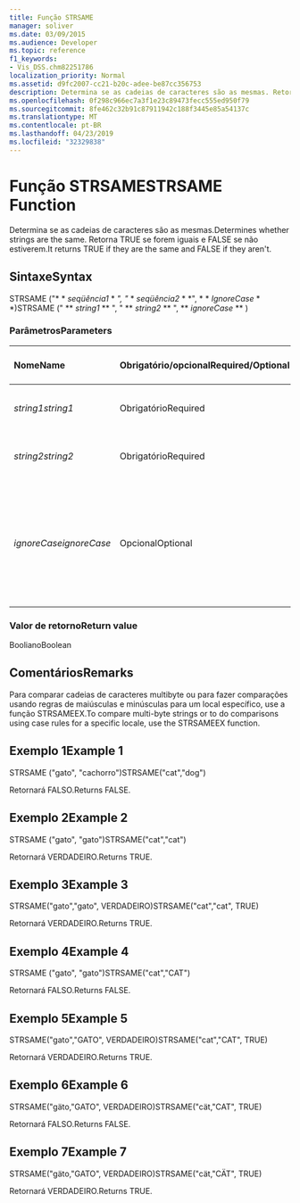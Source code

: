 ```yaml
---
title: Função STRSAME
manager: soliver
ms.date: 03/09/2015
ms.audience: Developer
ms.topic: reference
f1_keywords:
- Vis_DSS.chm82251786
localization_priority: Normal
ms.assetid: d9fc2007-cc21-b20c-adee-be87cc356753
description: Determina se as cadeias de caracteres são as mesmas. Retorna TRUE se forem iguais e FALSE se não estiverem.
ms.openlocfilehash: 0f298c966ec7a3f1e23c89473fecc555ed950f79
ms.sourcegitcommit: 8fe462c32b91c87911942c188f3445e85a54137c
ms.translationtype: MT
ms.contentlocale: pt-BR
ms.lasthandoff: 04/23/2019
ms.locfileid: "32329838"
---
```

# <a name="strsame-function"></a><span data-ttu-id="bd573-104">Função STRSAME</span><span class="sxs-lookup"><span data-stu-id="bd573-104">STRSAME Function</span></span>

<span data-ttu-id="bd573-105">Determina se as cadeias de caracteres são as mesmas.</span><span class="sxs-lookup"><span data-stu-id="bd573-105">Determines whether strings are the same.</span></span> <span data-ttu-id="bd573-106">Retorna TRUE se forem iguais e FALSE se não estiverem.</span><span class="sxs-lookup"><span data-stu-id="bd573-106">It returns TRUE if they are the same and FALSE if they aren't.</span></span> 
  
## <a name="syntax"></a><span data-ttu-id="bd573-107">Sintaxe</span><span class="sxs-lookup"><span data-stu-id="bd573-107">Syntax</span></span>

<span data-ttu-id="bd573-108">STRSAME ("\* \* *seqüência1* \* *", "* \* *seqüência2* \* \*", \* \* *IgnoreCase* \* \*)</span><span class="sxs-lookup"><span data-stu-id="bd573-108">STRSAME (" \*\* *string1* \*\* ", " \*\* *string2* \*\* ", \*\* *ignoreCase* \*\* )</span></span> 
  
### <a name="parameters"></a><span data-ttu-id="bd573-109">Parâmetros</span><span class="sxs-lookup"><span data-stu-id="bd573-109">Parameters</span></span>

|<span data-ttu-id="bd573-110">**Nome**</span><span class="sxs-lookup"><span data-stu-id="bd573-110">**Name**</span></span>|<span data-ttu-id="bd573-111">**Obrigatório/opcional**</span><span class="sxs-lookup"><span data-stu-id="bd573-111">**Required/Optional**</span></span>|<span data-ttu-id="bd573-112">**Tipo de dados**</span><span class="sxs-lookup"><span data-stu-id="bd573-112">**Data Type**</span></span>|<span data-ttu-id="bd573-113">**Descrição**</span><span class="sxs-lookup"><span data-stu-id="bd573-113">**Description**</span></span>|
|:-----|:-----|:-----|:-----|
| <span data-ttu-id="bd573-114">_string1_</span><span class="sxs-lookup"><span data-stu-id="bd573-114">_string1_</span></span> <br/> |<span data-ttu-id="bd573-115">Obrigatório</span><span class="sxs-lookup"><span data-stu-id="bd573-115">Required</span></span>  <br/> |<span data-ttu-id="bd573-116">**String**</span><span class="sxs-lookup"><span data-stu-id="bd573-116">**String**</span></span> <br/> |<span data-ttu-id="bd573-117">A primeira cadeia a ser comparada.</span><span class="sxs-lookup"><span data-stu-id="bd573-117">The first string to compare.</span></span>  <br/> |
| <span data-ttu-id="bd573-118">_string2_</span><span class="sxs-lookup"><span data-stu-id="bd573-118">_string2_</span></span> <br/> |<span data-ttu-id="bd573-119">Obrigatório</span><span class="sxs-lookup"><span data-stu-id="bd573-119">Required</span></span>  <br/> |<span data-ttu-id="bd573-120">**String**</span><span class="sxs-lookup"><span data-stu-id="bd573-120">**String**</span></span> <br/> |<span data-ttu-id="bd573-121">A segunda cadeia a ser comparada.</span><span class="sxs-lookup"><span data-stu-id="bd573-121">The second string to compare.</span></span>  <br/> |
| <span data-ttu-id="bd573-122">_ignoreCase_</span><span class="sxs-lookup"><span data-stu-id="bd573-122">_ignoreCase_</span></span> <br/> |<span data-ttu-id="bd573-123">Opcional</span><span class="sxs-lookup"><span data-stu-id="bd573-123">Optional</span></span>  <br/> |<span data-ttu-id="bd573-124">**Boolean**</span><span class="sxs-lookup"><span data-stu-id="bd573-124">**Boolean**</span></span> <br/> |<span data-ttu-id="bd573-125">VERDADEIRO para ignorar a utilização de maiúsculas e minúsculas e FALSO para comparar a utilização.</span><span class="sxs-lookup"><span data-stu-id="bd573-125">TRUE to ignore the case and FALSE to compare the case.</span></span> <span data-ttu-id="bd573-126">O padrão é FALSO.</span><span class="sxs-lookup"><span data-stu-id="bd573-126">The default is FALSE.</span></span>  <br/> |
   
### <a name="return-value"></a><span data-ttu-id="bd573-127">Valor de retorno</span><span class="sxs-lookup"><span data-stu-id="bd573-127">Return value</span></span>

<span data-ttu-id="bd573-128">Booliano</span><span class="sxs-lookup"><span data-stu-id="bd573-128">Boolean</span></span>
  
## <a name="remarks"></a><span data-ttu-id="bd573-129">Comentários</span><span class="sxs-lookup"><span data-stu-id="bd573-129">Remarks</span></span>

<span data-ttu-id="bd573-130">Para comparar cadeias de caracteres multibyte ou para fazer comparações usando regras de maiúsculas e minúsculas para um local específico, use a função STRSAMEEX.</span><span class="sxs-lookup"><span data-stu-id="bd573-130">To compare multi-byte strings or to do comparisons using case rules for a specific locale, use the STRSAMEEX function.</span></span>
  
## <a name="example-1"></a><span data-ttu-id="bd573-131">Exemplo 1</span><span class="sxs-lookup"><span data-stu-id="bd573-131">Example 1</span></span>

<span data-ttu-id="bd573-132">STRSAME ("gato", "cachorro")</span><span class="sxs-lookup"><span data-stu-id="bd573-132">STRSAME("cat","dog")</span></span>
  
<span data-ttu-id="bd573-133">Retornará FALSO.</span><span class="sxs-lookup"><span data-stu-id="bd573-133">Returns FALSE.</span></span>
  
## <a name="example-2"></a><span data-ttu-id="bd573-134">Exemplo 2</span><span class="sxs-lookup"><span data-stu-id="bd573-134">Example 2</span></span>

<span data-ttu-id="bd573-135">STRSAME ("gato", "gato")</span><span class="sxs-lookup"><span data-stu-id="bd573-135">STRSAME("cat","cat")</span></span>
  
<span data-ttu-id="bd573-136">Retornará VERDADEIRO.</span><span class="sxs-lookup"><span data-stu-id="bd573-136">Returns TRUE.</span></span>
  
## <a name="example-3"></a><span data-ttu-id="bd573-137">Exemplo 3</span><span class="sxs-lookup"><span data-stu-id="bd573-137">Example 3</span></span>

<span data-ttu-id="bd573-138">STRSAME("gato","gato", VERDADEIRO)</span><span class="sxs-lookup"><span data-stu-id="bd573-138">STRSAME("cat","cat", TRUE)</span></span>
  
<span data-ttu-id="bd573-139">Retornará VERDADEIRO.</span><span class="sxs-lookup"><span data-stu-id="bd573-139">Returns TRUE.</span></span>
  
## <a name="example-4"></a><span data-ttu-id="bd573-140">Exemplo 4</span><span class="sxs-lookup"><span data-stu-id="bd573-140">Example 4</span></span>

<span data-ttu-id="bd573-141">STRSAME ("gato", "gato")</span><span class="sxs-lookup"><span data-stu-id="bd573-141">STRSAME("cat","CAT")</span></span>
  
<span data-ttu-id="bd573-142">Retornará FALSO.</span><span class="sxs-lookup"><span data-stu-id="bd573-142">Returns FALSE.</span></span>
  
## <a name="example-5"></a><span data-ttu-id="bd573-143">Exemplo 5</span><span class="sxs-lookup"><span data-stu-id="bd573-143">Example 5</span></span>

<span data-ttu-id="bd573-144">STRSAME("gato","GATO", VERDADEIRO)</span><span class="sxs-lookup"><span data-stu-id="bd573-144">STRSAME("cat","CAT", TRUE)</span></span>
  
<span data-ttu-id="bd573-145">Retornará VERDADEIRO.</span><span class="sxs-lookup"><span data-stu-id="bd573-145">Returns TRUE.</span></span>
  
## <a name="example-6"></a><span data-ttu-id="bd573-146">Exemplo 6</span><span class="sxs-lookup"><span data-stu-id="bd573-146">Example 6</span></span>

<span data-ttu-id="bd573-147">STRSAME("gäto,"GATO", VERDADEIRO)</span><span class="sxs-lookup"><span data-stu-id="bd573-147">STRSAME("cät,"CAT", TRUE)</span></span>
  
<span data-ttu-id="bd573-148">Retornará FALSO.</span><span class="sxs-lookup"><span data-stu-id="bd573-148">Returns FALSE.</span></span>
  
## <a name="example-7"></a><span data-ttu-id="bd573-149">Exemplo 7</span><span class="sxs-lookup"><span data-stu-id="bd573-149">Example 7</span></span>

<span data-ttu-id="bd573-150">STRSAME("gäto,"GATO", VERDADEIRO)</span><span class="sxs-lookup"><span data-stu-id="bd573-150">STRSAME("cät,"CÄT", TRUE)</span></span>
  
<span data-ttu-id="bd573-151">Retornará VERDADEIRO.</span><span class="sxs-lookup"><span data-stu-id="bd573-151">Returns TRUE.</span></span>
  

